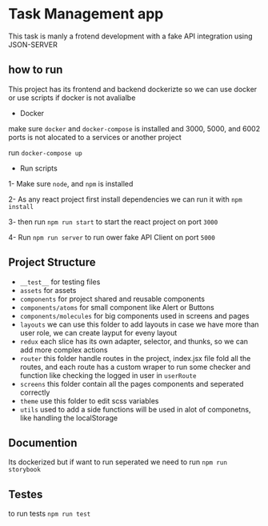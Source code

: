 # Task Management app

This task is manly a frotend development with a fake API integration using JSON-SERVER


## how to run

This project has its frontend and backend dockerizte so we can use docker or use scripts if docker is not avalialbe

- Docker

make sure `docker` and `docker-compose` is installed and 3000, 5000, and 6002 ports is not alocated to a services or another project

run `docker-compose up`

- Run scripts

1- Make sure `node`, and `npm` is installed

2- As any react project first install dependencies we can run it with `npm install`

3- then run `npm run start` to start the react project on port `3000`

4- Run `npm run server` to run ower fake API Client on port `5000`

## Project Structure

- `__test__` for testing files
- `assets` for assets
- `components` for project shared and reusable components
- `components/atoms` for small component like Alert or Buttons
- `components/molecules` for big components used in screens and pages
- `layouts` we can use this folder to add layouts in case we have more than user role, we can create layput for eveny layout
- `redux` each slice has its own adapter, selector, and thunks, so we can add more complex actions
- `router` this folder handle routes in the project, index.jsx file fold all the routes, and each route has a custom wraper to run some checker and function like checking the logged in user in `userRoute`
- `screens` this folder contain all the pages components and seperated correctly
- `theme` use this folder to edit scss variables
- `utils` used to add a side functions will be used in alot of componetns, like handling the localStorage



## Documention

Its dockerized but if want to run seperated we need to run `npm run storybook`

## Testes

to run tests `npm run test`